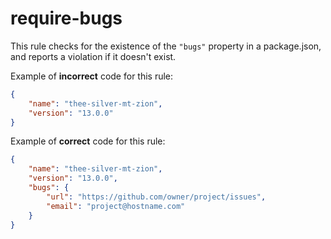 # require-bugs

<!-- end auto-generated rule header -->

This rule checks for the existence of the `"bugs"` property in a package.json, and reports a violation if it doesn't exist.

Example of **incorrect** code for this rule:

```json
{
	"name": "thee-silver-mt-zion",
	"version": "13.0.0"
}
```

Example of **correct** code for this rule:

```json
{
	"name": "thee-silver-mt-zion",
	"version": "13.0.0",
	"bugs": {
		"url": "https://github.com/owner/project/issues",
		"email": "project@hostname.com"
	}
}
```
